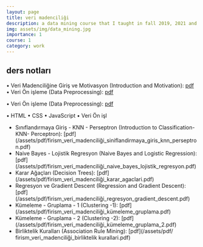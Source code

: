 ```yaml
---
layout: page
title: veri madenciliği
description: a data mining course that I taught in fall 2019, 2021 and 2022
img: assets/img/data_mining.jpg
importance: 1
course: 1 
category: work
---
```


<h2>ders notları</h2>

  &#x2022; Veri Madenciliğine Giriş ve Motivasyon (Introduction and Motivation): [pdf](/assets/pdf/firism_veri_madenciliği_giris_motivasyon.pdf) 
  &#x2022; Veri Ön işleme (Data Preprocessing):  [pdf](/assets/pdf/firism_veri_madenciliği_veri_önişleme.pdf)
  
  &#x2022; Veri Ön işleme (Data Preprocessing):  [pdf](/assets/pdf/firism_veri_madenciliği_veri_önişleme.pdf)

&#8226; HTML
&bull; CSS
&#8226; JavaScript
&#x2022; Veri Ön işl
  
   <ul>
  <li>Sınıflandırmaya Giriş - KNN - Perseptron (Introduction to Classification- KNN- Perceptron): [pdf](/assets/pdf/firism_veri_madenciliği_siniflandirmaya_giris_knn_perseptron.pdf)</li>
 <li>Naive Bayes - Lojistik Regresyon (Naive Bayes and Logistic Regression): [pdf](/assets/pdf/firism_veri_madenciliği_naive_bayes_lojistik_regresyon.pdf)</li>  
  <li>Karar Ağaçları (Decision Trees): [pdf](/assets/pdf/firism_veri_madenciliği_karar_agaclari.pdf)</li>  
 <li>Regresyon ve Gradient Descent (Regression and Gradient Descent): [pdf](/assets/pdf/firism_veri_madenciliği_regresyon_gradient_descent.pdf)</li>  
  <li>Kümeleme - Gruplama - 1 (Clustering -1): [pdf](/assets/pdf/firism_veri_madenciliği_kümeleme_gruplama.pdf)</li>  
  <li>Kümeleme - Gruplama - 2 (Clustering -2): [pdf](/assets/pdf/firism_veri_madenciliği_kümeleme_gruplama_2.pdf)</li>  
 <li>Birliktelik Kuralları (Association Rule Mining): [pdf](/assets/pdf/ firism_veri_madenciliği_birliktelik kurallari.pdf)</li>
</ul>


